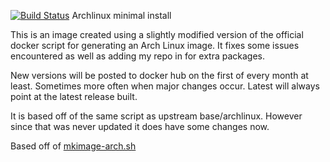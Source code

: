 [![Build Status](https://jenkins.dray.be/buildStatus/icon?job=docker_archlinux)](https://jenkins.dray.be/job/docker_archlinux)
Archlinux minimal install

This is an image created using a slightly modified version of the official docker script for generating an Arch Linux image. It fixes some issues encountered as well as adding my repo in for extra packages.

New versions will be posted to docker hub on the first of every month at least. Sometimes more often when major changes occur. Latest will always point at the latest release built.

It is based off of the same script as upstream base/archlinux. However since that was never updated it does have some changes now.

Based off of [mkimage-arch.sh][1]



  [1]: https://github.com/dotcloud/docker/blob/master/contrib/mkimage-arch.sh
